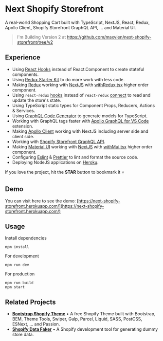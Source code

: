 # Next Shopify Storefront

A real-world Shopping Cart built with TypeScript, NextJS, React, Redux, Apollo Client, Shopify Storefront GraphQL API, ... and Material UI.

> I'm Building Version 2 at https://github.com/maxvien/next-shopify-storefront/tree/v2

## Experience

* Using [React Hooks](https://reactjs.org/docs/hooks-intro.html) instead of React.Component to create stateful components.
* Using [Redux Starter Kit](https://github.com/reduxjs/redux-starter-kit) to do more work with less code.
* Making [Redux](https://github.com/reduxjs/redux) working with [NextJS](https://nextjs.org/) with [withRedux.tsx](https://github.com/Maxvien/next-shopify-storefront/blob/master/hocs/withRedux.tsx) higher order component.
* Using `react-redux` [hooks](https://react-redux.js.org/api/hooks) instead of `react-redux` [connect](https://react-redux.js.org/api/connect) to read and update the store's state.
* Using TypeScript static types for Component Props, Reducers, Actions & Services.
* Using [GraphQL Code Generator](https://graphql-code-generator.com/) to generate models for TypeScript.
* Working with GraphQL tags faster with [Apollo GraphQL for VS Code](https://marketplace.visualstudio.com/items?itemName=apollographql.vscode-apollo) extension.
* Making [Apollo Client](https://www.apollographql.com/docs/react/essentials/get-started/) working with NextJS including server side and client side.
* Working with [Shopify Storefront GraphQL API](https://help.shopify.com/en/api/storefront-api/getting-started).
* Making [Material UI](https://material-ui.com/) working with [NextJS](https://nextjs.org/) with [withMui.tsx](https://github.com/Maxvien/next-shopify-storefront/blob/master/hocs/withMui.tsx) higher order component.
* Configuring [Eslint](https://eslint.org/) & [Prettier](https://prettier.io/) to lint and format the source code.
* Deploying NodeJS applications on [Heroku](https://heroku.com/).

If you love the project, hit the **STAR** button to bookmark it ⭐️

## Demo
You can visit here to see the demo: [https://next-shopify-storefront.herokuapp.com/](https://next-shopify-storefront.herokuapp.com/)

## Usage

Install dependencies
```
npm install
```

For development
```
npm run dev
```

For production
```
npm run build
npm start
```

## Related Projects

* **[Bootstrap Shopify Theme](https://github.com/Maxvien/bootstrap-shopify-theme)** • A free Shopify Theme built with Bootstrap, BEM, Theme Tools, Swiper, Gulp, Parcel, Liquid, SASS, PostCSS, ESNext, ... and Passion.
* **[Shopify Data Faker](https://github.com/Maxvien/shopify-data-faker)** • A Shopify development tool for generating dummy store data.
